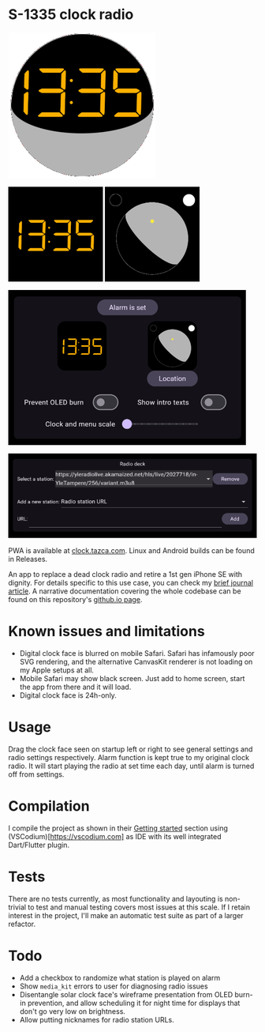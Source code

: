 # S-1335 clock radio

![app logo](./.github/logo.png)

![digital clock face](./assets/images/ledclock.png) ![solar clock face](./assets/images/solarclock.png)

![settings view](./.github/settings.png)

![radio view](./.github/radio.png)

PWA is available at [clock.tazca.com](https://clock.tazca.com). Linux and Android builds can be found in Releases.

An app to replace a dead clock radio and retire a 1st gen iPhone SE with dignity. For details specific to this use case, you can check my [brief journal article](https://tazca.com/journal/2024-07-flutter.html#orgcc9dcc2). A narrative documentation covering the whole codebase can be found on this repository's [github.io page](https://tazca.github.io/clockradio).

# Known issues and limitations

- Digital clock face is blurred on mobile Safari. Safari has infamously poor SVG rendering, and the alternative CanvasKit renderer is not loading on my Apple setups at all.
- Mobile Safari may show black screen. Just add to home screen, start the app from there and it will load.
- Digital clock face is 24h-only.

# Usage

Drag the clock face seen on startup left or right to see general settings and radio settings respectively. Alarm function is kept true to my original clock radio. It will start playing the radio at set time each day, until alarm is turned off from settings.

# Compilation

I compile the project as shown in their [Getting started](https://docs.flutter.dev/get-started/install) section using (VSCodium)[https://vscodium.com] as IDE with its well integrated Dart/Flutter plugin.

# Tests

There are no tests currently, as most functionality and layouting is non-trivial to test and manual testing covers most issues at this scale. If I retain interest in the project, I'll make an automatic test suite as part of a larger refactor.

# Todo

- Add a checkbox to randomize what station is played on alarm
- Show `media_kit` errors to user for diagnosing radio issues
- Disentangle solar clock face's wireframe presentation from OLED burn-in prevention, and allow scheduling it for night time for displays that don't go very low on brightness.
- Allow putting nicknames for radio station URLs.
